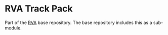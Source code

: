 RVA Track Pack
===

Part of the [RVA](https://github.com/Re-Volt-America/rva) base repository.
The base repository includes this as a sub-module.
